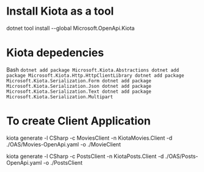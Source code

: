 # Install Kiota as a tool

dotnet tool install --global Microsoft.OpenApi.Kiota

# Kiota depedencies

Bash
`
dotnet add package Microsoft.Kiota.Abstractions
dotnet add package Microsoft.Kiota.Http.HttpClientLibrary
dotnet add package Microsoft.Kiota.Serialization.Form
dotnet add package Microsoft.Kiota.Serialization.Json
dotnet add package Microsoft.Kiota.Serialization.Text
dotnet add package Microsoft.Kiota.Serialization.Multipart
`

# To create Client Application 

kiota generate -l CSharp -c MoviesClient -n KiotaMovies.Client -d ./OAS/Movies-OpenApi.yaml -o ./MovieClient

kiota generate -l CSharp -c PostsClient -n KiotaPosts.Client -d ./OAS/Posts-OpenApi.yaml -o ./PostsClient